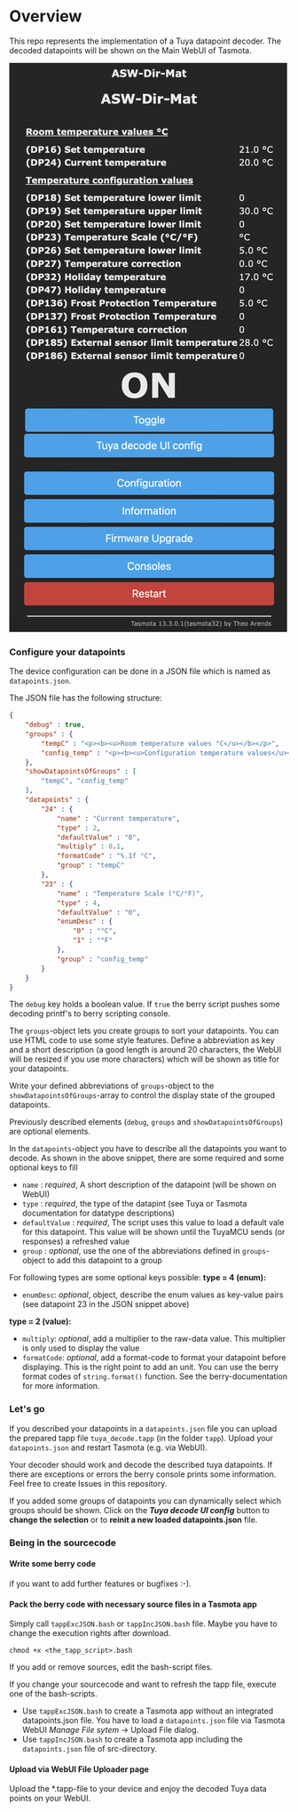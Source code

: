 # Overview

This repo represents the implementation of a Tuya datapoint decoder. The decoded datapoints will be shown on the Main WebUI of Tasmota.

![example_webUI](/assets/example_webUI.png)

### Configure your datapoints
The device configuration can be done in a JSON file which is named as `datapoints.json`.

The JSON file has the following structure:

```json
{
    "debug" : true,
    "groups" : {
        "tempC" : "<p><b><u>Room temperature values °C</u></b></p>",
        "config_temp" : "<p><b><u>Configuration temperature values</u></b></p>"
    },
    "showDatapointsOfGroups" : [
        "tempC", "config_temp"
    ],
    "datapoints" : {
        "24" : {
            "name" : "Current temperature",
            "type" : 2,
            "defaultValue" : "0",
            "multiply" : 0.1,
            "formatCode" : "%.1f °C",
            "group" : "tempC"
        },
        "23" : {
            "name" : "Temperature Scale (°C/°F)",
            "type" : 4,
            "defaultValue" : "0", 
            "enumDesc" : {
                "0" : "°C",
                "1" : "°F"
            },
            "group" : "config_temp"
        }
    }
}
```
The `debug` key holds a boolean value. If `true` the berry script pushes some decoding printf's to berry scripting console.

The `groups`-object lets you create groups to sort your datapoints. You can use HTML code to use some style features. Define a abbreviation as key and a short description (a good length is around 20 characters, the WebUI will be resized if you use more characters) which will be shown as title for your datapoints.

Write your defined abbreviations of `groups`-object to the `showDatapointsOfGroups`-array to control the display state of the grouped datapoints.

Previously described elements (`debug`, `groups` and `showDatapointsOfGroups`) are optional elements.

In the `datapoints`-object you have to describe all the datapoints you want to decode. As shown in the above snippet, there are some required and some optional keys to fill

- `name` : _required_, A short description of the datapoint (will be shown on WebUI)
- `type` : _required_, the type of the datapint (see Tuya or Tasmota documentation for datatype descriptions)
- `defaultValue` : _required_, The script uses this value to load a default vale for this datapoint. This value will be shown until the TuyaMCU sends (or responses) a refreshed value
- `group` : _optional_, use the one of the abbreviations defined in `groups`-object to add this datapoint to a group

For following types are some optional keys possible:
__type = 4 (enum):__
- `enumDesc`: _optional_, object, describe the enum values as key-value pairs (see datapoint 23 in the JSON snippet above)

__type = 2 (value):__
- `multiply`: _optional_, add a multiplier to the raw-data value. This multiplier is only used to display the value
- `formatCode`: _optional_, add a format-code to format your datapoint before displaying. This is the right point to add an unit. You can use the berry format codes of `string.format()` function. See the berry-documentation for more information.

### Let's go
If you described your datapoints in a `datapoints.json` file you can upload the prepared tapp file `tuya_decode.tapp` (in the folder `tapp`). Upload your `datapoints.json` and restart Tasmota (e.g. via WebUI).

Your decoder should work and decode the described tuya datapoints. If there are exceptions or errors the berry console prints some information. Feel free to create Issues in this repository.

If you added some groups of datapoints you can dynamically select which groups should be shown. Click on the ___Tuya decode UI config___ button to __change the selection__ or to __reinit a new loaded datapoints.json__ file.

### Being in the sourcecode
#### Write some berry code
if you want to add further features or bugfixes :-).

#### Pack the berry code with necessary source files in a Tasmota app

Simply call `tappExcJSON.bash` or `tappIncJSON.bash` file. Maybe you have to change the execution rights after download. 
```
chmod +x <the_tapp_script>.bash
```
If you add or remove sources, edit the bash-script files.

If you change your sourcecode and want to refresh the tapp file, execute one of the bash-scripts. 
- Use `tappExcJSON.bash` to create a Tasmota app without an integrated datapoints.json file. You have to load a `datapoints.json` file via Tasmota WebUI _Manage File sytem_ -> Upload File dialog. 
- Use `tappIncJSON.bash` to create a Tasmota app including the `datapoints.json` file of src-directory.

#### Upload via WebUI File Uploader page

Upload the *.tapp-file to your device and enjoy the decoded Tuya data points on your WebUI.
